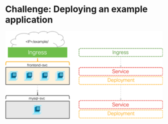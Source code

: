 # Challenge: Deploying an example application

![Application Design](img/app_design.png?raw=true "Application Design")

